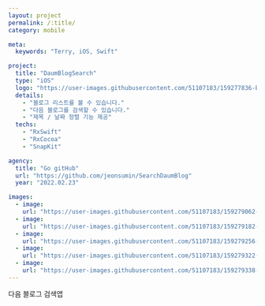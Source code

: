 ```yaml
---
layout: project
permalink: /:title/
category: mobile

meta:
  keywords: "Terry, iOS, Swift"

project:
  title: "DaumBlogSearch"
  type: "iOS"
  logo: "https://user-images.githubusercontent.com/51107183/159277836-b7de9368-9469-42ce-ad7e-c20cd3519676.png"
  details:
    - "블로그 리스트를 볼 수 있습니다."
    - "다음 블로그를 검색할 수 있습니다."
    - "제목 / 날짜 정렬 기능 제공"
  techs:
    - "RxSwift"
    - "RxCocoa"
    - "SnapKit"

agency:
  title: "Go gitHub"
  url: "https://github.com/jeonsumin/SearchDaumBlog"
  year: "2022.02.23"

images:
  - image:
    url: "https://user-images.githubusercontent.com/51107183/159279062-da978eb9-ba49-40eb-8e5a-b8ae721a3973.gif"
  - image:
    url: "https://user-images.githubusercontent.com/51107183/159279182-b4daa8a3-2f2f-4e89-859b-31358d2a6d5a.png"
  - image:
    url: "https://user-images.githubusercontent.com/51107183/159279256-c49af1d0-cdd3-4026-8510-73db69fcb19f.png"
  - image:
    url: "https://user-images.githubusercontent.com/51107183/159279322-3aae74ae-58a6-499d-9ecd-9f63038666d8.png"
  - image:
    url: "https://user-images.githubusercontent.com/51107183/159279338-c50e2313-2bf2-47f5-ba71-8a98cb2d2462.png"
---
```

<p>다음 블로그 검색앱</p>
